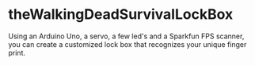 theWalkingDeadSurvivalLockBox
=============================

Using an Arduino Uno, a servo, a few led's and a Sparkfun FPS scanner, you can create a customized lock box that recognizes your unique finger print.
